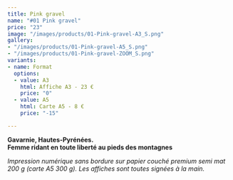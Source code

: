 ```yaml
---
title: Pink gravel
name: "#01 Pink gravel"
price: "23"
image: "/images/products/01-Pink-gravel-A3_S.png"
gallery:
- "/images/products/01-Pink-gravel-A5_S.png"
- "/images/products/01-Pink-gravel-ZOOM_S.png"
variants:
- name: Format
  options:
  - value: A3
    html: Affiche A3 - 23 €
    price: "0"
  - value: A5
    html: Carte A5 - 8 €
    price: "-15"

---
```

**Gavarnie, Hautes-Pyrénées.**  
**Femme ridant en toute liberté au pieds des montagnes**

_Impression numérique sans bordure sur papier couché premium semi mat 200 g (carte A5 300 g). Les affiches sont toutes signées à la main._